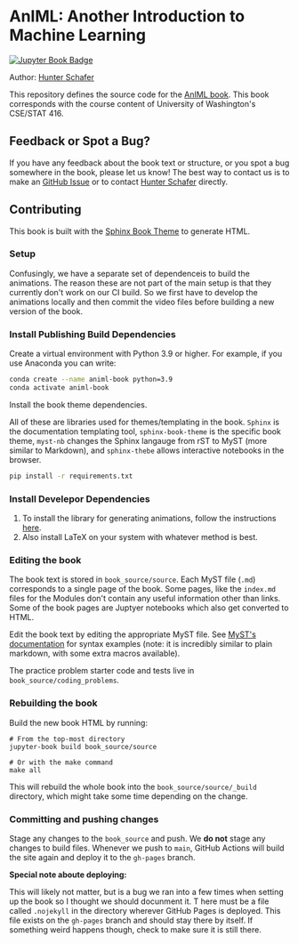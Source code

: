 # AnIML: Another Introduction to Machine Learning

[![Jupyter Book Badge](https://jupyterbook.org/badge.svg)]( https://animlbook.github.io/AnIML/)

Author: [Hunter Schafer](https://homes.cs.washington.edu/~hschafer/)

This repository defines the source code for the [AnIML book]( https://animlbook.github.io/AnIML/). This book corresponds with the course content of University of Washington's CSE/STAT 416.

## Feedback or Spot a Bug?

If you have any feedback about the book text or structure, or you spot a bug somewhere in the book, please let us know! The best way to contact us
is to make an [GitHub Issue](https://github.com/hschafer/AnIML/issues) or to contact [Hunter Schafer](https://homes.cs.washington.edu/~hschafer/) directly.

## Contributing

This book is built with the [Sphinx Book Theme](https://sphinx-book-theme.readthedocs.io/en/latest/index.html) to generate HTML.

### Setup

Confusingly, we have a separate set of dependenceis to build the animations. The reason these are not part of the main setup is that they currently don't work on our CI build. So we first have to develop the animations locally and then commit the video files before building a new version of the book.

### Install Publishing Build Dependencies

Create a virtual environment with Python 3.9 or higher. For example, if you use Anaconda you can write:

```bash
conda create --name animl-book python=3.9
conda activate animl-book
```

Install the book theme dependencies.

All of these are libraries used for themes/templating in the book. `Sphinx` is the documentation templating tool, `sphinx-book-theme` is the specific book theme, `myst-nb` changes the Sphinx langauge from rST to MyST (more similar to Markdown), and `sphinx-thebe` allows interactive notebooks in the browser.

```bash
pip install -r requirements.txt
```

### Install Develepor Dependencies

1. To install the library for generating animations, follow the instructions [here](https://docs.manim.community/en/stable/installation.html).
2. Also install LaTeX on your system with whatever method is best.

### Editing the book

The book text is stored in `book_source/source`. Each MyST file (`.md`) corresponds to a single page of the book. Some pages, like the `index.md` files for the Modules don't contain any useful information other than links. Some of the book pages are Juptyer notebooks which also get converted to HTML.

Edit the book text by editing the appropriate MyST file. See [MyST's documentation](https://myst-parser.readthedocs.io/en/latest/) for syntax examples (note: it is incredibly similar to plain markdown, with some extra macros available).

The practice problem starter code and tests live in `book_source/coding_problems`.

### Rebuilding the book

Build the new book HTML by running:

```
# From the top-most directory
jupyter-book build book_source/source

# Or with the make command
make all
```

This will rebuild the whole book into the `book_source/source/_build` directory, which might take some time depending on the change.

### Committing and pushing changes

Stage any changes to the `book_source` and push. We **do not** stage any changes to build files. Whenever we push to `main`,
GitHub Actions will build the site again and deploy it to the `gh-pages` branch.

**Special note aboute deploying:**

This will likely not matter, but is a bug we ran into a few times when setting up the book so I thought we should docunment it. T
here must be a file called `.nojekyll` in the directory wherever GitHub Pages is deployed. This file exists on the `gh-pages` branch
and should stay there by itself. If something weird happens though, check to make sure it is still there.
